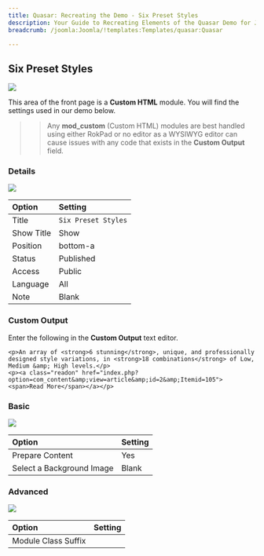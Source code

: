 ```yaml
---
title: Quasar: Recreating the Demo - Six Preset Styles
description: Your Guide to Recreating Elements of the Quasar Demo for Joomla
breadcrumb: /joomla:Joomla/!templates:Templates/quasar:Quasar

---
```


Six Preset Styles
-----

![][demo]

This area of the front page is a **Custom HTML** module. You will find the settings used in our demo below.

>> Any **mod_custom** (Custom HTML) modules are best handled using either RokPad or no editor as a WYSIWYG editor can cause issues with any code that exists in the **Custom Output** field.

### Details

![][demo2]

| Option     | Setting             |  
| :--------- | :------------------ |  
| Title      | `Six Preset Styles` |  
| Show Title | Show                |  
| Position   | bottom-a            |  
| Status     | Published           |  
| Access     | Public              |  
| Language   | All                 |  
| Note       | Blank               |  

### Custom Output

Enter the following in the **Custom Output** text editor.

~~~
<p>An array of <strong>6 stunning</strong>, unique, and professionally designed style variations, in <strong>18 combinations</strong> of Low, Medium &amp; High levels.</p>
<p><a class="readon" href="index.php?option=com_content&amp;view=article&amp;id=2&amp;Itemid=105"><span>Read More</span></a></p>
~~~

### Basic

![][demo3]

| Option                    | Setting |  
| :------------------------ | :------ |  
| Prepare Content           | Yes     |  
| Select a Background Image | Blank   |

### Advanced

![][demo4]

| Option              | Setting |  
| :------------------ | :------ |  
| Module Class Suffix |         |  

[demo]: assets/demo_6.jpeg
[demo2]: assets/six_1.jpg
[demo3]: assets/showcase_2.jpeg
[demo4]: assets/showcase_3.jpeg
